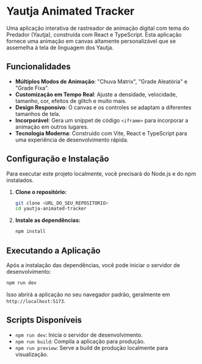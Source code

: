 # Yautja Animated Tracker

Uma aplicação interativa de rastreador de animação digital com tema do Predador (Yautja), construída com React e TypeScript. Esta aplicação fornece uma animação em canvas altamente personalizável que se assemelha à tela de linguagem dos Yautja.

## Funcionalidades

- **Múltiplos Modos de Animação**: "Chuva Matrix", "Grade Aleatória" e "Grade Fixa".
- **Customização em Tempo Real**: Ajuste a densidade, velocidade, tamanho, cor, efeitos de glitch e muito mais.
- **Design Responsivo**: O canvas e os controles se adaptam a diferentes tamanhos de tela.
- **Incorporável**: Gera um snippet de código `<iframe>` para incorporar a animação em outros lugares.
- **Tecnologia Moderna**: Construído com Vite, React e TypeScript para uma experiência de desenvolvimento rápida.

## Configuração e Instalação

Para executar este projeto localmente, você precisará do Node.js e do npm instalados.

1.  **Clone o repositório:**
    ```bash
    git clone <URL_DO_SEU_REPOSITORIO>
    cd yautja-animated-tracker
    ```

2.  **Instale as dependências:**
    ```bash
    npm install
    ```

## Executando a Aplicação

Após a instalação das dependências, você pode iniciar o servidor de desenvolvimento:

```bash
npm run dev
```

Isso abrirá a aplicação no seu navegador padrão, geralmente em `http://localhost:5173`.

## Scripts Disponíveis

- `npm run dev`: Inicia o servidor de desenvolvimento.
- `npm run build`: Compila a aplicação para produção.
- `npm run preview`: Serve a build de produção localmente para visualização.
